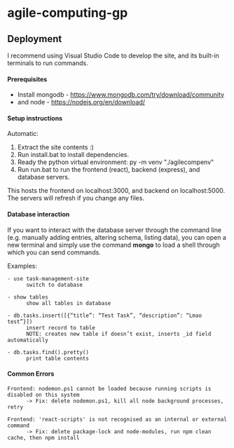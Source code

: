 # agile-computing-gp

## Deployment

I recommend using Visual Studio Code to develop the site, and its built-in terminals to run commands.

#### Prerequisites

- Install mongodb - https://www.mongodb.com/try/download/community
- and node - https://nodejs.org/en/download/

#### Setup instructions

Automatic:

1. Extract the site contents :)
2. Run install.bat to install dependencies.
3. Ready the python virtual environment: py -m venv "./agilecompenv"
4. Run run.bat to run the frontend (react), backend (express), and database servers.

This hosts the frontend on localhost:3000, and backend on localhost:5000. The servers will refresh if you change any files.

#### Database interaction

If you want to interact with the database server through the command line (e.g. manually adding entries, altering schema, listing data), you can open a new terminal and simply use the command **mongo** to load a shell through which you can send commands.

Examples:
```
- use task-management-site
      switch to database
      
- show tables
      show all tables in database
      
- db.tasks.insert([{“title”: “Test Task”, “description”: “Lmao test”}])
      insert record to table
      NOTE: creates new table if doesn’t exist, inserts _id field automatically
      
- db.tasks.find().pretty()
      print table contents
```

#### Common Errors
```
Frontend: nodemon.ps1 cannot be loaded because running scripts is disabled on this system
      -> Fix: delete nodemon.ps1, kill all node background processes, retry
          
Frontend: 'react-scripts' is not recognised as an internal or external command
      -> Fix: delete package-lock and node-modules, run npm clean cache, then npm install
```
